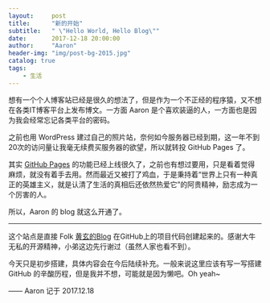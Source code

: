 ```yaml
---
layout:     post
title:      "新的开始"
subtitle:   " \"Hello World, Hello Blog\""
date:       2017-12-18 20:00:00
author:     "Aaron"
header-img: "img/post-bg-2015.jpg"
catalog: true
tags:
    - 生活
---
```



想有一个个人博客站已经是很久的想法了，但是作为一个不正经的程序猿，又不想在各类IT博客平台上发布博文。一方面 Aaron 是个喜欢装逼的人，一方面也是因为我会经常忘记各类平台的密码。

之前也用 WordPress 建过自己的照片站，奈何如今服务器已经到期，这一年不到20次的访问量让我毫无续费买服务器的欲望，所以就转投 GitHub Pages 了。

其实 [GitHub Pages](https://pages.github.com/) 的功能已经上线很久了，之前也有想过要用，只是看着觉得麻烦，就没有着手去用。然而最近又被打了鸡血，于是秉持着“世界上只有一种真正的英雄主义，就是认清了生活的真相后还依然热爱它”的阿贵精神，励志成为一个厉害的人。

所以，Aaron 的 blog 就这么开通了。

---

这个站点是直接 Folk [黄玄的Blog](https://github.com/Huxpro/huxpro.github.io) 在GitHub上的项目代码创建起来的。感谢大牛无私的开源精神，小弟这边先行谢过（虽然人家也看不到）。

今天只是初步搭建，具体内容会在今后陆续补充。一般来说这里应该有写一写搭建 GitHub 的辛酸历程，但是我并不想，可能就是因为懒吧。Oh yeah~


—— Aaron 记于 2017.12.18